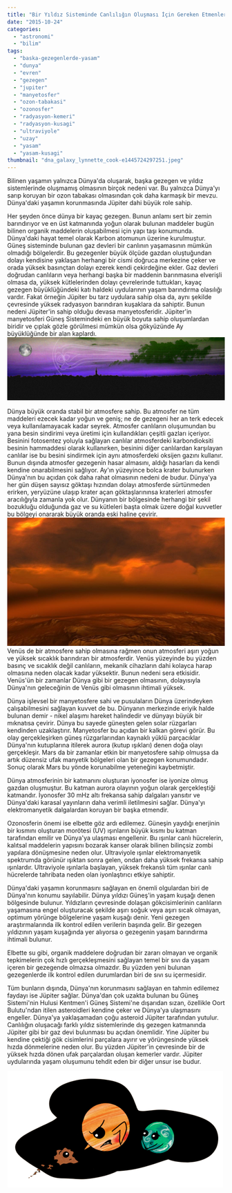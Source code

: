 ```yaml
---
title: "Bir Yıldız Sisteminde Canlılığın Oluşması İçin Gereken Etmenler"
date: "2015-10-24"
categories: 
  - "astronomi"
  - "bilim"
tags: 
  - "baska-gezegenlerde-yasam"
  - "dunya"
  - "evren"
  - "gezegen"
  - "jupiter"
  - "manyetosfer"
  - "ozon-tabakasi"
  - "ozonosfer"
  - "radyasyon-kemeri"
  - "radyasyon-kusagi"
  - "ultraviyole"
  - "uzay"
  - "yasam"
  - "yasam-kusagi"
thumbnail: "dna_galaxy_lynnette_cook-e1445724297251.jpeg"
---
```


Bilinen yaşamın yalnızca Dünya'da oluşarak, başka gezegen ve yıldız sistemlerinde oluşmamış olmasının birçok nedeni var. Bu yalnızca Dünya'yı sarıp koruyan bir ozon tabakası olmasından çok daha karmaşık bir mevzu. Dünya'daki yaşamın korunmasında Jüpiter dahi büyük role sahip.

Her şeyden önce dünya bir kayaç gezegen. Bunun anlamı sert bir zemin barındırıyor ve en üst katmanında yoğun olarak bulunan maddeler bugün bilinen organik maddelerin oluşabilmesi için yapı taşı konumunda. Dünya'daki hayat temel olarak Karbon atomunun üzerine kurulmuştur. Güneş sisteminde bulunan gaz devleri bir canlının yaşamasının mümkün olmadığı bölgelerdir. Bu gezegenler büyük ölçüde gazdan oluştuğundan dolayı kendisine yaklaşan herhangi bir cismi doğruca merkezine çeker ve orada yüksek basınçtan dolayı ezerek kendi çekirdeğine ekler. Gaz devleri doğrudan canlıların veya herhangi başka bir maddenin barınmasına elverişli olmasa da, yüksek kütlelerinden dolayı çevrelerinde tuttukları, kayaç gezegen büyüklüğündeki katı haldeki uydularının yaşam barındırma olasılığı vardır. Fakat örneğin Jüpiter bu tarz uydulara sahip olsa da, aynı şekilde çevresinde yüksek radyasyon barındıran kuşaklara da sahiptir. Bunun nedeni Jüpiter'in sahip olduğu devasa manyetosferidir. Jüpiter'in manyetosferi Güneş Sistemindeki en büyük boyuta sahip oluşumlardan biridir ve çıplak gözle görülmesi mümkün olsa gökyüzünde Ay büyüklüğünde bir alan kaplardı. ![Jüpiterin manyetosferi](images/386387main_Silhouettes_jupiter-3200x925.jpg)

Dünya büyük oranda stabil bir atmosfere sahip. Bu atmosfer ne tüm maddeleri ezecek kadar yoğun ve geniş; ne de gezegeni her an terk edecek veya kullanılamayacak kadar seyrek. Atmosfer canlıların oluşumundan bu yana besin sindirimi veya üretimi için kullandıkları çeşitli gazları içeriyor. Besinini fotosentez yoluyla sağlayan canlılar atmosferdeki karbondioksiti besinin hammaddesi olarak kullanırken, besinini diğer canlılardan karşılayan canlılar ise bu besini sindirmek için aynı atmosferdeki oksijen gazını kullanır. Bunun dışında atmosfer gezegenin hasar almasını, aldığı hasarları da kendi kendine onarabilmesini sağlıyor. Ay'ın yüzeyince bolca krater bulunurken Dünya'nın bu açıdan çok daha rahat olmasının nedeni de budur. Dünya'ya her gün düşen sayısız göktaşı hızından dolayı atmosferde sürtünmeden erirken, yeryüzüne ulaşıp krater açan göktaşlarınınsa kraterleri atmosfer aracılığıyla zamanla yok olur. Dünyanın bir bölgesinde herhangi bir şekil bozukluğu olduğunda gaz ve su kütleleri başta olmak üzere doğal kuvvetler bu bölgeyi onararak büyük oranda eski haline çevirir.![Venüsün atmosferi](images/clouds.jpg) Venüs de bir atmosfere sahip olmasına rağmen onun atmosferi aşırı yoğun ve yüksek sıcaklık barındıran bir atmosferdir. Venüs yüzeyinde bu yüzden basınç ve sıcaklık değil canlıların, mekanik cihazların dahi kolayca harap olmasına neden olacak kadar yüksektir. Bunun nedeni sera etkisidir. Venüs'ün bir zamanlar Dünya gibi bir gezegen olmasının, dolayısıyla Dünya'nın geleceğinin de Venüs gibi olmasının ihtimali yüksek.

 

Dünya işlevsel bir manyetosfere sahi ve pusulaların Dünya üzerindeyken çalışabilmesini sağlayan kuvvet de bu. Dünyanın merkezinde eriyik halde bulunan demir - nikel alaşımı hareket halindedir ve dünyayı büyük bir mıknatısa çevirir. Dünya bu sayede güneşten gelen solar rüzgarları kendinden uzaklaştırır. Manyetosfer bu açıdan bir kalkan görevi görür. Bu olay gerçekleşirken güneş rüzgarlarından kaynaklı yüklü parçacıklar Dünya'nın kutuplarına itilerek aurora (kutup ışıkları) denen doğa olayı gerçekleşir. Mars da bir zamanlar etkin bir manyetosfere sahip olmuşsa da artık düzensiz ufak manyetik bölgeleri olan bir gezegen konumundadır. Sonuç olarak Mars bu yönde korunabilme yeteneğini kaybetmiştir.

Dünya atmosferinin bir katmanını oluşturan iyonosfer ise iyonize olmuş gazdan oluşmuştur. Bu katman aurora olayının yoğun olarak gerçekleştiği katmandır. İyonosfer 30 mHz altı frekansa sahip dalgaları yansıtır ve Dünya'daki karasal yayınların daha verimli iletilmesini sağlar. Dünya'yı elektromanyetik dalgalardan koruyan bir başka etmendir.

Ozonosferin önemi ise elbette göz ardı edilemez. Güneşin yaydığı enerjinin bir kısmını oluşturan morötesi (UV) ışınların büyük kısmı bu katman tarafından emilir ve Dünya'ya ulaşması engellenir. Bu ışınlar canlı hücrelerin, kalıtsal maddelerin yapısını bozarak kanser olarak bilinen bilinçsiz zombi yapılara dönüşmesine neden olur. Ultraviyole ışınlar elektromanyetik spektrumda görünür ışıktan sonra gelen, ondan daha yüksek frekansa sahip ışınlardır. Ultraviyole ışınlarla başlayan, yüksek frekanslı tüm ışınlar canlı hücrelerde tahribata neden olan iyonlaştırıcı etkiye sahiptir.

Dünya'daki yaşamın korunmasını sağlayan en önemli olgulardan biri de Dünya'nın konumu sayılabilir. Dünya yıldızı Güneş'in yaşam kuşağı denen bölgesinde bulunur. Yıldızların çevresinde dolaşan gökcisimlerinin canlıların yaşamasına engel oluşturacak şekilde aşırı soğuk veya aşırı sıcak olmayan, optimum yörünge bölgelerine yaşam kuşağı denir. Yeni gezegen araştırmalarında ilk kontrol edilen verilerin başında gelir. Bir gezegen yıldızının yaşam kuşağında yer alıyorsa o gezegenin yaşam barındırma ihtimali bulunur.

Elbette su gibi, organik maddelere doğrudan bir zararı olmayan ve organik tepkimelerin çok hızlı gerçekleşmesini sağlayan temel bir sıvı da yaşam içeren bir gezegende olmazsa olmazdır. Bu yüzden yeni bulunan gezegenlerde ilk kontrol edilen durumlardan biri de sıvı su içermesidir.

Tüm bunların dışında, Dünya'nın korunmasını sağlayan en tahmin edilemez faydayı ise Jüpiter sağlar. Dünya'dan çok uzakta bulunan bu Güneş Sistemi'nin Hulusi Kentmen'i Güneş Sistemi'ne dışarıdan sızan, özellikle Oort Bulutu'ndan itilen asteroidleri kendine çeker ve Dünya'ya ulaşmasını engeller. Dünya'ya yaklaşamadan çoğu asteroid Jüpiter tarafından yutulur. Canlılığın oluşacağı farklı yıldız sistemlerinde dış gezegen katmanında Jüpiter gibi bir gaz devi bulunması bu açıdan önemlidir. Yine Jüpiter bu kendine çektiği gök cisimlerini parçalara ayırır ve yörüngesinde yüksek hızda dönmelerine neden olur. Bu yüzden Jüpiter'in çevresinde bir de yüksek hızda dönen ufak parçalardan oluşan kemerler vardır. Jüpiter uydularında yaşam oluşumunu tehdit eden bir diğer unsur ise budur.

![Jüpiterin Dünyayı göktaşlarından koruması](images/tumblr_maceqmoAJ91qfarsv.png)
